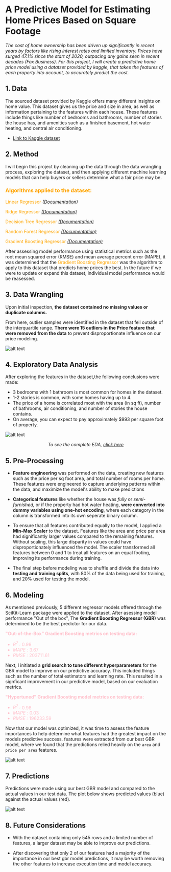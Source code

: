 # A Predictive Model for Estimating Home Prices Based on Square Footage

*The cost of home ownership has been driven up significantly in recent years by factors like rising interest rates and limited inventory. Prices have surged 47.1% since the start of 2020, outpacing any gains seen in recent decades (Fox Business). For this project, I will create a predictive home price model using a datatset provided by kaggle, that takes the features of each property into account, to accurately predict the cost.*

## 1. Data
The sourced dataset provided by Kaggle offers many different insights on home value. This dataset gives us the price and size in area, as well as information pertaining to the features within each house. These features include things like number of bedrooms and bathrooms, number of stories the house has, and amenities such as a finished basement, hot water heating, and central air conditioning.

* [Link to Kaggle dataset](https://www.kaggle.com/datasets/yasserh/housing-prices-dataset/code)

## 2. Method
I will begin this project by cleaning up the data through the data wrangling process, exploring the dataset, and then applying different machine learning models that can help buyers or sellers determine what a fair price may be.

<span style="color:orange">

### **Algorithms applied to the dataset:**

Linear Regressor [*(Documentation)*](https://scikit-learn.org/stable/modules/generated/sklearn.linear_model.LinearRegression.html)

Ridge Regressor [*(Documentation)*](https://scikit-learn.org/stable/modules/generated/sklearn.linear_model.Ridge.html)

Decision Tree Regressor [*(Documentation)*](https://scikit-learn.org/stable/modules/generated/sklearn.tree.DecisionTreeRegressor.html)

Random Forest Regressor [*(Documentation)*](https://scikit-learn.org/1.6/modules/generated/sklearn.ensemble.RandomForestRegressor.html)

Gradient Boosting Regressor [*(Documentation)*](https://scikit-learn.org/stable/modules/generated/sklearn.ensemble.GradientBoostingRegressor.html)

</span>

After assessing model performance using statistical metrics such as the root mean squared error (RMSE) and mean average percent error (MAPE), it was determined that the <span style="color:orange">Gradient Boosting Regressor</span> was the algorithm to apply to this dataset that predicts home prices the best. In the future if we were to update or expand this dataset, individual model performance would be reasessed.

## 3. Data Wrangling

Upon initial inspection, **the dataset contained no missing values or duplicate columns.**

From here, outlier samples were identified in the dataset that fell outside of the interquartile range. **There were 15 outliers in the Price feature that were removed from the data** to prevent disproportionate influence on our price modeling.

![alt text](image-1.png)

## 4. Exploratory Data Analysis

After exploring the features in the dataset,the following conclusions were made:

* 3 bedrooms with 1 bathroom is most common for homes in the dataset.
* 1-2 stories is common, with some homes having up to 4.
* The price of a home is correlated most with the area (in sq ft), number of bathrooms, air conditioning, and number of stories the house contains.
* On average, you can expect to pay approximately $993 per square foot of property.


![alt text](image-3.png)

<center> 

*To see the complete EDA,* [*click here*](https://github.com/AndrewFxrtin/SB_DS_Bootcamp/blob/main/Capstone%20Two/Capstone_Two-Modelling.ipynb)

</center>

## 5. Pre-Processing

* **Feature engineering** was performed on the data, creating new features such as the price per sq foot area, and total number of rooms per home. These features were engineered to capture underlying patterns within the data, and maximize the model's ability to make predictions

* **Categorical features** like whether the house was *fully* or *semi-furnished*, or if the property had hot water heating, **were converted into dummy variables using one-hot encoding**, where each category in the column is transformed into its own seperate binary column.

* To ensure that all features contributed equally to the model, I applied a **Min-Max Scaler** to the dataset. Features like the area and price per area had significantly larger values compared to the remaining features. Without scaling, this large disparity in values could have disproportionately influenced the model. The scaler transformed all features between 0 and 1 to treat all features on an equal footing, improving its performance during training.

* The final step before modeling was to shuffle and divide the data into **testing and training splits**, with 80% of the data being used for training, and 20% used for testing the model.

## 6. Modeling

As mentioned previously, 5 different regressor models offered through the SciKit-Learn package were applied to the dataset. After asessing model performance "Out of the box", The **Gradient Boosting Regressor (GBR)** was determined to be the best predictor for our data.

<span style="color:pink">

**"Out-of-the-Box" Gradient Boosting metrics on testing data:**

* *R<sup>2</sup> :* 0.98
* *MAPE :* 3.67
* *RMSE :* 203711.61

</span>

Next, I initiated a **grid search to tune different hyperparameters** for the GBR model to improve on our predictive accuracy. This included things such as the number of total estimators and learning rate. This resulted in a signficant improvement in our predictive model, based on our evaluation metrics.

<span style="color:pink">

**"Hypertuned" Gradient Boosting model metrics on testing data:**

* *R<sup>2</sup> :* 0.98
* *MAPE :* 0.03
* *RMSE :* 196233.59

</span>

Now that our model was optimized, it was time to assess the feature importances to help determine what features had the greatest impact on the models predictive success. features were extracted from our best GBR model, where we found that the predictions relied heavily on the `area` and `price per area` features.

![alt text](image-4.png)

## 7. Predictions

Predictions were made using our best GBR model and compared to the actual values in our test data. The plot below shows predicted values (blue) against the actual values (red).

![alt text](image-5.png)

## 8. Future Considerations

* With the dataset containing only 545 rows and a limited number of features, a larger dataset may be able to improve our predictions.

* After discovering that only 2 of our features had a majority of the importance in our best gbr model predictions, it may be worth removing the other features to increase execution time and model accuracy.


